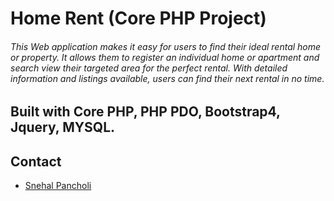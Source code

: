# Home Rent (Core PHP Project)

###### This Web application makes it easy for users to find their ideal rental home or property. It allows them to register an individual home or apartment and search view their targeted area for the perfect rental. With detailed information and listings available, users can find their next rental in no time.

## Built with Core PHP, PHP PDO, Bootstrap4, Jquery, MYSQL.

## Contact
* [Snehal Pancholi](https://snehalpancholi.com/contact)